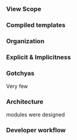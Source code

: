 ### View Scope

### Compiled templates

### Organization

<!--
Intuitiveness
-->

### Explicit & Implicitness

### Gotchyas

Very few


### Architecture

modules were designed 

### Developer workflow

<!--
Developer workflow
-->

